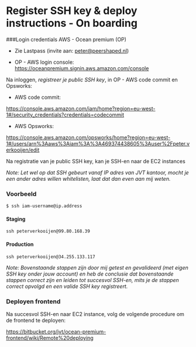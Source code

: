 # Register SSH key & deploy instructions - On boarding

###Login credentials AWS - Ocean premium (OP)

 - Zie Lastpass (invite aan: peter@peershaped.nl)

 - OP - AWS login console: https://oceanpremium.signin.aws.amazon.com/console

Na inloggen, _registreer je public SSH key_, in OP - AWS code commit en Opsworks:

- AWS code commit:

https://console.aws.amazon.com/iam/home?region=eu-west-1#/security_credentials?credentials=codecommit

- AWS Opsworks:

https://console.aws.amazon.com/opsworks/home?region=eu-west-1#/users/arn%3Aaws%3Aiam%3A%3A469374438605%3Auser%2Fpeter.verkooijen/edit

Na registratie van je public SSH key, kan je SSH-en naar de EC2 instances

_Note: Let wel op dat SSH gebeurt vanaf IP adres van JVT kantoor, mocht je een ander adres
willen whitelisten, laat dat dan even aan mij weten._


### Voorbeeld

```shell
$ ssh iam-username@ip.address
```

#### Staging

```shell
ssh peterverkooijen@99.80.168.39
```

#### Production

```shell
ssh peterverkooijen@34.255.133.117
```

_Note: Bovenstaande stappen zijn door mij getest en gevalideerd (met eigen SSH key onder jouw account) en heb de conclusie
dat bovenstaande stappen correct zijn en leiden tot succesvol SSH-en, mits je de stappen correct opvolgd en een valide SSH key 
registreert._

### Deployen frontend

Na succesvol SSH-en naar EC2 instance, volg de volgende procedure om de frontend te deployen:

https://bitbucket.org/jvt/ocean-premium-frontend/wiki/Remote%20deploying